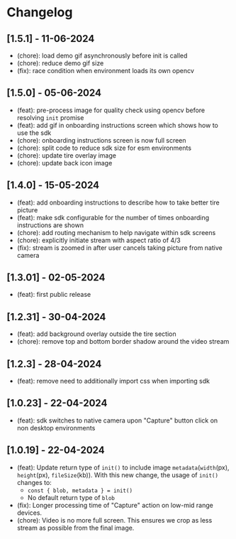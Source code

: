 # Changelog

## [1.5.1] - 11-06-2024

-   (chore): load demo gif asynchronously before init is called
-   (chore): reduce demo gif size
-   (fix): race condition when environment loads its own opencv

## [1.5.0] - 05-06-2024

-   (feat): pre-process image for quality check using opencv before resolving `init` promise
-   (feat): add gif in onboarding instructions screen which shows how to use the sdk
-   (chore): onboarding instructions screen is now full screen
-   (chore): split code to reduce sdk size for esm environments
-   (chore): update tire overlay image
-   (chore): update back icon image

## [1.4.0] - 15-05-2024

-   (feat): add onboarding instructions to describe how to take better tire picture
-   (feat): make sdk configurable for the number of times onboarding instructions are shown
-   (chore): add routing mechanism to help navigate within sdk screens
-   (chore): explicitly initiate stream with aspect ratio of 4/3
-   (fix): stream is zoomed in after user cancels taking picture from native camera

## [1.3.01] - 02-05-2024

-   (feat): first public release

## [1.2.31] - 30-04-2024

-   (feat): add background overlay outside the tire section
-   (chore): remove top and bottom border shadow around the video stream

## [1.2.3] - 28-04-2024

-   (feat): remove need to additionally import css when importing sdk

## [1.0.23] - 22-04-2024

-   (feat): sdk switches to native camera upon "Capture" button click on non desktop environments

## [1.0.19] - 22-04-2024

-   (feat): Update return type of `init()` to include image `metadata`(`width`(px), `height`(px), `fileSize`(kb)). With this new change, the usage of `init()` changes to:
    -   `const { blob, metadata } = init()`
    -   No default return type of `blob`
-   (fix): Longer processing time of "Capture" action on low-mid range devices.
-   (chore): Video is no more full screen. This ensures we crop as less stream as possible from the final image.
